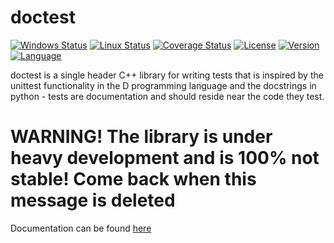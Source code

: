 doctest
=======

[![Windows Status](https://ci.appveyor.com/api/projects/status/j89qxtahyw1dp4gd?svg=true)](https://ci.appveyor.com/project/onqtam/doctest)
[![Linux Status](https://travis-ci.org/onqtam/doctest.svg?branch=master)](https://travis-ci.org/onqtam/doctest)
[![Coverage Status](https://coveralls.io/repos/github/onqtam/doctest/badge.svg?branch=master)](https://coveralls.io/github/onqtam/doctest?branch=master)
[![License](http://img.shields.io/badge/license-MIT-blue.svg)](http://opensource.org/licenses/MIT)
[![Version](https://badge.fury.io/gh/onqtam%2Fdoctest.svg)](https://github.com/onqtam/doctest/releases)
[![Language](https://img.shields.io/badge/language-C++-blue.svg)](https://github.com/onqtam/doctest/wiki)

doctest is a single header C++ library for writing tests that is inspired by the unittest functionality in the D programming language and the docstrings in python - tests are documentation and should reside near the code they test.

WARNING! The library is under heavy development and is 100% not stable! Come back when this message is deleted
==============================================================================================================

Documentation can be found [here](doc/markdown/)

